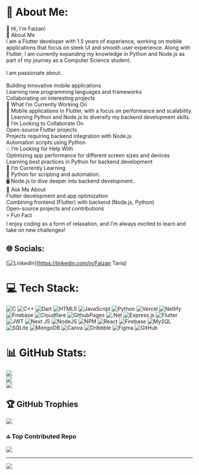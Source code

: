 # 💫 About Me:
👋 Hi, I'm Faizan!<br>🚀 About Me<br>I am a Flutter developer with 1.5 years of experience, working on mobile applications that focus on sleek UI and smooth user experience. Along with Flutter, I am currently expanding my knowledge in Python and Node.js as part of my journey as a Computer Science student.<br><br>I am passionate about:<br><br>Building innovative mobile applications<br>Learning new programming languages and frameworks<br>Collaborating on interesting projects<br>🌱 What I’m Currently Working On<br>📱 Mobile applications in Flutter, with a focus on performance and scalability.<br>🧠 Learning Python and Node.js to diversify my backend development skills.<br>🤝 I’m Looking to Collaborate On<br>Open-source Flutter projects<br>Projects requiring backend integration with Node.js<br>Automation scripts using Python<br>💡 I’m Looking for Help With<br>Optimizing app performance for different screen sizes and devices<br>Learning best practices in Python for backend development<br>🌱 I’m Currently Learning<br>🐍 Python for scripting and automation.<br>🖥️ Node.js to dive deeper into backend development.<br>💬 Ask Me About<br>Flutter development and app optimization<br>Combining frontend (Flutter) with backend (Node.js, Python)<br>Open-source projects and contributions<br>⚡ Fun Fact<br>I enjoy coding as a form of relaxation, and I'm always excited to learn and take on new challenges!<br>


## 🌐 Socials:
[![LinkedIn](https://img.shields.io/badge/LinkedIn-%230077B5.svg?logo=linkedin&logoColor=white)](https://linkedin.com/in/Faizan Tariq) 

# 💻 Tech Stack:
![C](https://img.shields.io/badge/c-%2300599C.svg?style=flat&logo=c&logoColor=white) ![C++](https://img.shields.io/badge/c++-%2300599C.svg?style=flat&logo=c%2B%2B&logoColor=white) ![Dart](https://img.shields.io/badge/dart-%230175C2.svg?style=flat&logo=dart&logoColor=white) ![HTML5](https://img.shields.io/badge/html5-%23E34F26.svg?style=flat&logo=html5&logoColor=white) ![JavaScript](https://img.shields.io/badge/javascript-%23323330.svg?style=flat&logo=javascript&logoColor=%23F7DF1E) ![Python](https://img.shields.io/badge/python-3670A0?style=flat&logo=python&logoColor=ffdd54) ![Vercel](https://img.shields.io/badge/vercel-%23000000.svg?style=flat&logo=vercel&logoColor=white) ![Netlify](https://img.shields.io/badge/netlify-%23000000.svg?style=flat&logo=netlify&logoColor=#00C7B7) ![Firebase](https://img.shields.io/badge/firebase-%23039BE5.svg?style=flat&logo=firebase) ![Cloudflare](https://img.shields.io/badge/Cloudflare-F38020?style=flat&logo=Cloudflare&logoColor=white) ![GithubPages](https://img.shields.io/badge/github%20pages-121013?style=flat&logo=github&logoColor=white) ![.Net](https://img.shields.io/badge/.NET-5C2D91?style=flat&logo=.net&logoColor=white) ![Express.js](https://img.shields.io/badge/express.js-%23404d59.svg?style=flat&logo=express&logoColor=%2361DAFB) ![Flutter](https://img.shields.io/badge/Flutter-%2302569B.svg?style=flat&logo=Flutter&logoColor=white) ![JWT](https://img.shields.io/badge/JWT-black?style=flat&logo=JSON%20web%20tokens) ![Next JS](https://img.shields.io/badge/Next-black?style=flat&logo=next.js&logoColor=white) ![NodeJS](https://img.shields.io/badge/node.js-6DA55F?style=flat&logo=node.js&logoColor=white) ![NPM](https://img.shields.io/badge/NPM-%23CB3837.svg?style=flat&logo=npm&logoColor=white) ![React](https://img.shields.io/badge/react-%2320232a.svg?style=flat&logo=react&logoColor=%2361DAFB) ![Firebase](https://img.shields.io/badge/firebase-a08021?style=flat&logo=firebase&logoColor=ffcd34) ![MySQL](https://img.shields.io/badge/mysql-4479A1.svg?style=flat&logo=mysql&logoColor=white) ![SQLite](https://img.shields.io/badge/sqlite-%2307405e.svg?style=flat&logo=sqlite&logoColor=white) ![MongoDB](https://img.shields.io/badge/MongoDB-%234ea94b.svg?style=flat&logo=mongodb&logoColor=white) ![Canva](https://img.shields.io/badge/Canva-%2300C4CC.svg?style=flat&logo=Canva&logoColor=white) ![Dribbble](https://img.shields.io/badge/Dribbble-EA4C89?style=flat&logo=dribbble&logoColor=white) ![Figma](https://img.shields.io/badge/figma-%23F24E1E.svg?style=flat&logo=figma&logoColor=white) ![GitHub](https://img.shields.io/badge/github-%23121011.svg?style=flat&logo=github&logoColor=white)
# 📊 GitHub Stats:
![](https://github-readme-stats.vercel.app/api?username=Faizan-26&theme=dark&hide_border=true&include_all_commits=true&count_private=true)<br/>
![](https://github-readme-streak-stats.herokuapp.com/?user=Faizan-26&theme=dark&hide_border=true)<br/>
![](https://github-readme-stats.vercel.app/api/top-langs/?username=Faizan-26&theme=dark&hide_border=true&include_all_commits=true&count_private=true&layout=compact)

## 🏆 GitHub Trophies
![](https://github-profile-trophy.vercel.app/?username=Faizan-26&theme=merko&no-frame=false&no-bg=true&margin-w=4)

### 🔝 Top Contributed Repo
![](https://github-contributor-stats.vercel.app/api?username=Faizan-26&limit=5&theme=dark&combine_all_yearly_contributions=true)

---
[![](https://visitcount.itsvg.in/api?id=Faizan-26&icon=0&color=0)](https://visitcount.itsvg.in)

<!-- Proudly created with GPRM ( https://gprm.itsvg.in ) -->
